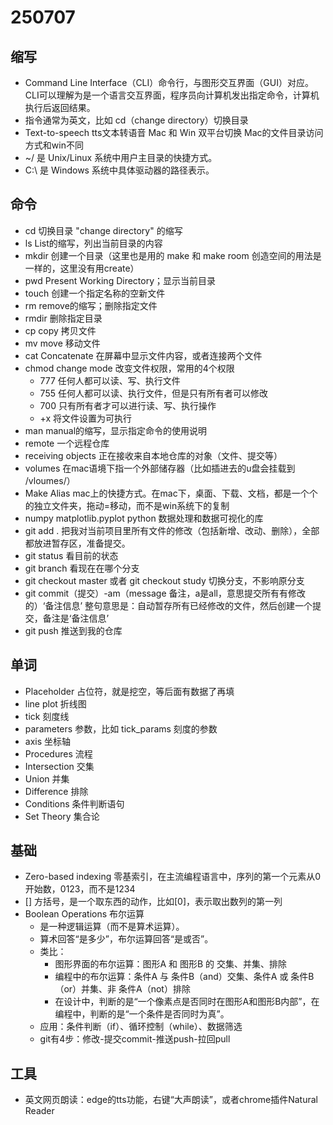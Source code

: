 # 250707
## 缩写
- Command Line Interface（CLI）命令行，与图形交互界面（GUI）对应。CLI可以理解为是一个语言交互界面，程序员向计算机发出指定命令，计算机执行后返回结果。
- 指令通常为英文，比如 cd（change directory）切换目录
- Text-to-speech tts文本转语音
Mac 和 Win 双平台切换
Mac的文件目录访问方式和win不同
- ~/ 是 Unix/Linux 系统中用户主目录的快捷方式。
- C:\ 是 Windows 系统中具体驱动器的路径表示。
## 命令
- cd 切换目录 "change directory" 的缩写
- ls List的缩写，列出当前目录的内容
- mkdir 创建一个目录（这里也是用的 make 和 make room 创造空间的用法是一样的，这里没有用create）
- pwd Present Working Directory；显示当前目录
- touch 创建一个指定名称的空新文件
- rm remove的缩写；删除指定文件
- rmdir 删除指定目录
- cp copy 拷贝文件
- mv move 移动文件
- cat Concatenate 在屏幕中显示文件内容，或者连接两个文件
- chmod change mode 改变文件权限，常用的4个权限
  - 777 任何人都可以读、写、执行文件
  - 755 任何人都可以读、执行文件，但是只有所有者可以修改
  - 700 只有所有者才可以进行读、写、执行操作
  - +x 将文件设置为可执行
- man manual的缩写，显示指定命令的使用说明
- remote 一个远程仓库
- receiving objects 正在接收来自本地仓库的对象（文件、提交等）
- volumes 在mac语境下指一个外部储存器（比如插进去的u盘会挂载到 /vloumes/）
- Make Alias mac上的快捷方式。在mac下，桌面、下载、文档，都是一个个的独立文件夹，拖动=移动，而不是win系统下的复制
- numpy  matplotlib.pyplot python 数据处理和数据可视化的库
- git add . 把我对当前项目里所有文件的修改（包括新增、改动、删除），全部都放进暂存区，准备提交。
- git status 看目前的状态
- git branch 看现在在哪个分支
- git checkout master 或者 git checkout study 切换分支，不影响原分支
- git commit（提交）-am（message 备注，a是all，意思提交所有有修改的）‘备注信息’ 整句意思是：自动暂存所有已经修改的文件，然后创建一个提交，备注是‘备注信息’
- git push 推送到我的仓库
## 单词
- Placeholder 占位符，就是挖空，等后面有数据了再填
- line plot 折线图
- tick 刻度线
- parameters 参数，比如 tick_params 刻度的参数
- axis 坐标轴
- Procedures 流程
- Intersection 交集
- Union 并集
- Difference 排除
- Conditions 条件判断语句
- Set Theory 集合论
## 基础
- Zero-based indexing 零基索引，在主流编程语言中，序列的第一个元素从0开始数，0123，而不是1234
- [] 方括号，是一个取东西的动作，比如[0]，表示取出数列的第一列 
- Boolean Operations 布尔运算
  - 是一种逻辑运算（而不是算术运算）。
  - 算术回答“是多少”，布尔运算回答“是或否”。
  - 类比：
    - 图形界面的布尔运算：图形A 和 图形B 的 交集、并集、排除
    - 编程中的布尔运算：条件A 与 条件B（and）交集、条件A 或 条件B（or）并集、非 条件A（not）排除
    - 在设计中，判断的是“一个像素点是否同时在图形A和图形B内部”，在编程中，判断的是“一个条件是否同时为真”。
  - 应用：条件判断（if）、循环控制（while）、数据筛选
  - git有4步：修改-提交commit-推送push-拉回pull
## 工具
- 英文网页朗读：edge的tts功能，右键“大声朗读”，或者chrome插件Natural Reader